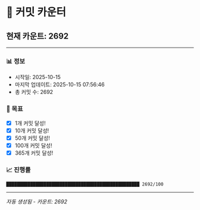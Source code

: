 # 🔢 커밋 카운터

## 현재 카운트: 2692

---

### 📊 정보
- 시작일: 2025-10-15
- 마지막 업데이트: 2025-10-15 07:56:46
- 총 커밋 수: 2692

### 🎯 목표
- [x] 1개 커밋 달성!
- [x] 10개 커밋 달성!
- [x] 50개 커밋 달성!
- [x] 100개 커밋 달성!
- [x] 365개 커밋 달성!

### 📈 진행률
```
██████████████████████████████████████████████████ 2692/100
```

---
*자동 생성됨 - 카운트: 2692*
